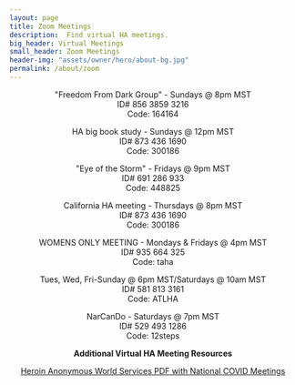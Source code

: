 ```yaml
---
layout: page
title: Zoom Meetings
description:  Find virtual HA meetings.
big_header: Virtual Meetings
small_header: Zoom Meetings
header-img: "assets/owner/hero/about-bg.jpg"
permalink: /about/zoom
---
```

<center>
"Freedom From Dark Group" - Sundays @ 8pm MST<br>
ID# 856 3859 3216<br>
Code: 164164<br>
<p>
HA big book study - Sundays @ 12pm MST<br>
ID# 873 436 1690 <br>
Code: 300186<br>
<p>
"Eye of the Storm" - Fridays @ 9pm MST <br>
ID# 691 286 933 <br>
Code: 448825<br>
<p>
California HA meeting - Thursdays @ 8pm MST<br>
ID# 873 436 1690<br>
Code: 300186<br>
<p>
WOMENS ONLY MEETING - Mondays & Fridays @ 4pm MST<br>
ID# 935 664 325<br>
Code: taha<br>
<p>
Tues, Wed, Fri-Sunday @ 6pm MST/Saturdays @ 10am MST<br>
ID# 581 813 3161 <br>
Code: ATLHA<br>
<p>
NarCanDo - Saturdays @ 7pm MST<br>
ID# 529 493 1286<br>
Code: 12steps<br>
<p>
<b>Additional Virtual HA Meeting Resources</b>
<p>
<a href="http://heroinanonymous.org/wp-content/uploads/2020/06/Temporary_Online_6-11-2020.pdf">Heroin Anonymous World Services PDF with National COVID Meetings<a>

